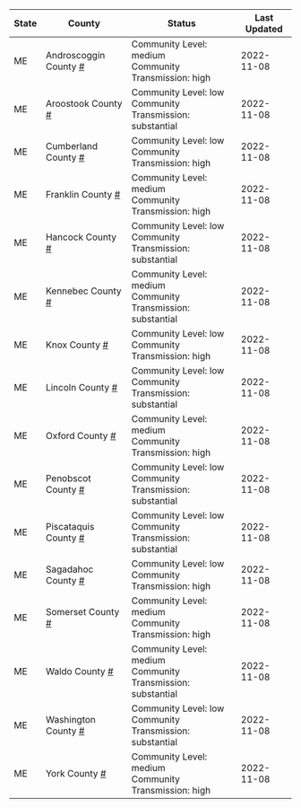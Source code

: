 State | County | Status | Last Updated
--- | --- | --- | --- 
ME | Androscoggin County <a href="#androscoggin_county">#</a> | <a name="androscoggin_county"></a>Community Level: medium<br/>Community Transmission: high | 2022-11-08
ME | Aroostook County <a href="#aroostook_county">#</a> | <a name="aroostook_county"></a>Community Level: low<br/>Community Transmission: substantial | 2022-11-08
ME | Cumberland County <a href="#cumberland_county">#</a> | <a name="cumberland_county"></a>Community Level: low<br/>Community Transmission: high | 2022-11-08
ME | Franklin County <a href="#franklin_county">#</a> | <a name="franklin_county"></a>Community Level: medium<br/>Community Transmission: high | 2022-11-08
ME | Hancock County <a href="#hancock_county">#</a> | <a name="hancock_county"></a>Community Level: low<br/>Community Transmission: substantial | 2022-11-08
ME | Kennebec County <a href="#kennebec_county">#</a> | <a name="kennebec_county"></a>Community Level: medium<br/>Community Transmission: substantial | 2022-11-08
ME | Knox County <a href="#knox_county">#</a> | <a name="knox_county"></a>Community Level: low<br/>Community Transmission: high | 2022-11-08
ME | Lincoln County <a href="#lincoln_county">#</a> | <a name="lincoln_county"></a>Community Level: low<br/>Community Transmission: substantial | 2022-11-08
ME | Oxford County <a href="#oxford_county">#</a> | <a name="oxford_county"></a>Community Level: medium<br/>Community Transmission: high | 2022-11-08
ME | Penobscot County <a href="#penobscot_county">#</a> | <a name="penobscot_county"></a>Community Level: low<br/>Community Transmission: substantial | 2022-11-08
ME | Piscataquis County <a href="#piscataquis_county">#</a> | <a name="piscataquis_county"></a>Community Level: low<br/>Community Transmission: substantial | 2022-11-08
ME | Sagadahoc County <a href="#sagadahoc_county">#</a> | <a name="sagadahoc_county"></a>Community Level: low<br/>Community Transmission: high | 2022-11-08
ME | Somerset County <a href="#somerset_county">#</a> | <a name="somerset_county"></a>Community Level: medium<br/>Community Transmission: high | 2022-11-08
ME | Waldo County <a href="#waldo_county">#</a> | <a name="waldo_county"></a>Community Level: medium<br/>Community Transmission: substantial | 2022-11-08
ME | Washington County <a href="#washington_county">#</a> | <a name="washington_county"></a>Community Level: low<br/>Community Transmission: substantial | 2022-11-08
ME | York County <a href="#york_county">#</a> | <a name="york_county"></a>Community Level: medium<br/>Community Transmission: high | 2022-11-08
